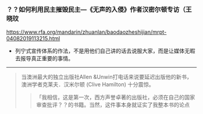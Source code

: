 ### ？？如何利用民主摧毁民主—《无声的入侵》作者汉密尔顿专访（王晓玟
https://www.rfa.org/mandarin/zhuanlan/baodaozheshijian/mrpt-04082019113215.html
- 列宁式宣传体系的作法，不是用他们自己讲的话去说服大家，而是让媒体无暇去报导真正重要的事情。
---
>当澳洲最大的独立出版社Allen &Unwin打电话来说要延迟出版他的新书，澳洲学者克莱夫．汉米尔顿 (Clive Hamilton) 十分震惊。
>>「我相信，这是第一次，西方声誉卓著的出版社，必须在自己的国家审查批评？？的书籍。当然，这件事本身就证实了我整本书的论点